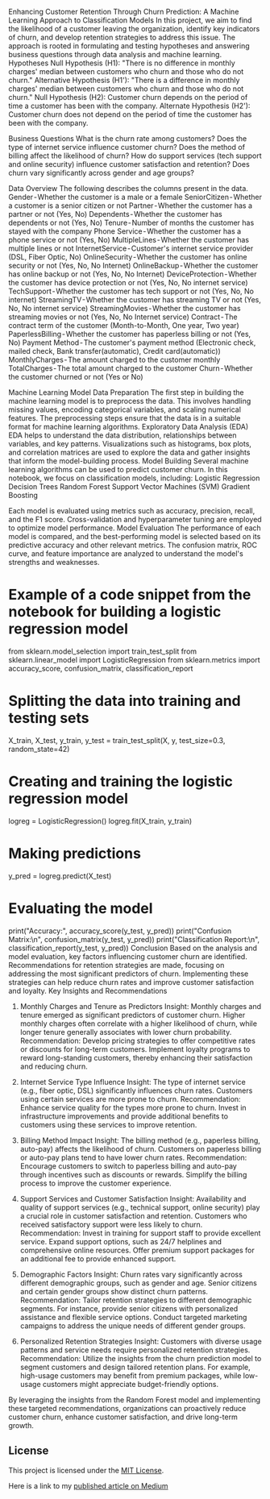Enhancing Customer Retention Through Churn Prediction: A Machine Learning Approach to Classification Models
In this project, we aim to find the likelihood of a customer leaving the organization, identify key indicators of churn, and develop retention strategies to address this issue. The approach is rooted in formulating and testing hypotheses and answering business questions through data analysis and machine learning.
Hypotheses
Null Hypothesis (H1): "There is no difference in monthly charges' median between customers who churn and those who do not churn."
Alternative Hypothesis (H1'): "There is a difference in monthly charges' median between customers who churn and those who do not churn."
Null Hypothesis (H2): Customer churn depends on the period of time a customer has been with the company.
Alternate Hypothesis (H2'): Customer churn does not depend on the period of time the customer has been with the company.

Business Questions
What is the churn rate among customers?
Does the type of internet service influence customer churn?
Does the method of billing affect the likelihood of churn?
How do support services (tech support and online security) influence customer satisfaction and retention?
Does churn vary significantly across gender and age groups?

Data Overview
The following describes the columns present in the data.
Gender - Whether the customer is a male or a female
SeniorCitizen - Whether a customer is a senior citizen or not
Partner - Whether the customer has a partner or not (Yes, No)
Dependents - Whether the customer has dependents or not (Yes, No)
Tenure - Number of months the customer has stayed with the company
Phone Service - Whether the customer has a phone service or not (Yes, No)
MultipleLines - Whether the customer has multiple lines or not
InternetService - Customer's internet service provider (DSL, Fiber Optic, No)
OnlineSecurity - Whether the customer has online security or not (Yes, No, No Internet)
OnlineBackup - Whether the customer has online backup or not (Yes, No, No Internet)
DeviceProtection - Whether the customer has device protection or not (Yes, No, No internet service)
TechSupport - Whether the customer has tech support or not (Yes, No, No internet)
StreamingTV - Whether the customer has streaming TV or not (Yes, No, No internet service)
StreamingMovies - Whether the customer has streaming movies or not (Yes, No, No Internet service)
Contract - The contract term of the customer (Month-to-Month, One year, Two year)
PaperlessBilling - Whether the customer has paperless billing or not (Yes, No)
Payment Method - The customer's payment method (Electronic check, mailed check, Bank transfer(automatic), Credit card(automatic))
MonthlyCharges - The amount charged to the customer monthly
TotalCharges - The total amount charged to the customer
Churn - Whether the customer churned or not (Yes or No)

Machine Learning Model
Data Preparation
The first step in building the machine learning model is to preprocess the data. This involves handling missing values, encoding categorical variables, and scaling numerical features. The preprocessing steps ensure that the data is in a suitable format for machine learning algorithms.
Exploratory Data Analysis (EDA)
EDA helps to understand the data distribution, relationships between variables, and key patterns. Visualizations such as histograms, box plots, and correlation matrices are used to explore the data and gather insights that inform the model-building process.
Model Building
Several machine learning algorithms can be used to predict customer churn. In this notebook, we focus on classification models, including:
Logistic Regression
Decision Trees
Random Forest
Support Vector Machines (SVM)
Gradient Boosting

Each model is evaluated using metrics such as accuracy, precision, recall, and the F1 score. Cross-validation and hyperparameter tuning are employed to optimize model performance.
Model Evaluation
The performance of each model is compared, and the best-performing model is selected based on its predictive accuracy and other relevant metrics. The confusion matrix, ROC curve, and feature importance are analyzed to understand the model's strengths and weaknesses.
# Example of a code snippet from the notebook for building a logistic regression model
from sklearn.model_selection import train_test_split
from sklearn.linear_model import LogisticRegression
from sklearn.metrics import accuracy_score, confusion_matrix, classification_report
# Splitting the data into training and testing sets
X_train, X_test, y_train, y_test = train_test_split(X, y, test_size=0.3, random_state=42)
# Creating and training the logistic regression model
logreg = LogisticRegression()
logreg.fit(X_train, y_train)
# Making predictions
y_pred = logreg.predict(X_test)
# Evaluating the model
print("Accuracy:", accuracy_score(y_test, y_pred))
print("Confusion Matrix:\n", confusion_matrix(y_test, y_pred))
print("Classification Report:\n", classification_report(y_test, y_pred))
Conclusion
Based on the analysis and model evaluation, key factors influencing customer churn are identified. Recommendations for retention strategies are made, focusing on addressing the most significant predictors of churn. Implementing these strategies can help reduce churn rates and improve customer satisfaction and loyalty.
Key Insights and Recommendations
1. Monthly Charges and Tenure as Predictors
Insight: Monthly charges and tenure emerged as significant predictors of customer churn. Higher monthly charges often correlate with a higher likelihood of churn, while longer tenure generally associates with lower churn probability.
Recommendation: Develop pricing strategies to offer competitive rates or discounts for long-term customers. Implement loyalty programs to reward long-standing customers, thereby enhancing their satisfaction and reducing churn.

2. Internet Service Type Influence
Insight: The type of internet service (e.g., fiber optic, DSL) significantly influences churn rates. Customers using certain services are more prone to churn.
Recommendation: Enhance service quality for the types more prone to churn. Invest in infrastructure improvements and provide additional benefits to customers using these services to improve retention.

3. Billing Method Impact
Insight: The billing method (e.g., paperless billing, auto-pay) affects the likelihood of churn. Customers on paperless billing or auto-pay plans tend to have lower churn rates.
Recommendation: Encourage customers to switch to paperless billing and auto-pay through incentives such as discounts or rewards. Simplify the billing process to improve the customer experience.

4. Support Services and Customer Satisfaction
Insight: Availability and quality of support services (e.g., technical support, online security) play a crucial role in customer satisfaction and retention. Customers who received satisfactory support were less likely to churn.
Recommendation: Invest in training for support staff to provide excellent service. Expand support options, such as 24/7 helplines and comprehensive online resources. Offer premium support packages for an additional fee to provide enhanced support.

5. Demographic Factors
Insight: Churn rates vary significantly across different demographic groups, such as gender and age. Senior citizens and certain gender groups show distinct churn patterns.
Recommendation: Tailor retention strategies to different demographic segments. For instance, provide senior citizens with personalized assistance and flexible service options. Conduct targeted marketing campaigns to address the unique needs of different gender groups.

6. Personalized Retention Strategies
Insight: Customers with diverse usage patterns and service needs require personalized retention strategies.
Recommendation: Utilize the insights from the churn prediction model to segment customers and design tailored retention plans. For example, high-usage customers may benefit from premium packages, while low-usage customers might appreciate budget-friendly options.

By leveraging the insights from the Random Forest model and implementing these targeted recommendations, organizations can proactively reduce customer churn, enhance customer satisfaction, and drive long-term growth.
## License

This project is licensed under the [MIT License](LICENSE).

Here is a link to my [published article on Medium](https://medium.com/@benjaminagbleke/enhancing-customer-retention-through-churn-prediction-a-machine-learning-approach-to-520a47572ee0)


